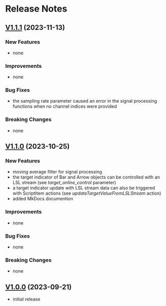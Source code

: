 # Release Notes

## [V1.1.1](https://github.com/neurofreiburg/yaga/releases/tag/v1.1.1) (2023-11-13)

### New Features

* none

### Improvements

* none

### Bug Fixes

* the sampling rate parameter caused an error in the signal processing functions when no channel indices were provided

### Breaking Changes

* none

## [V1.1.0](https://github.com/neurofreiburg/yaga/releases/tag/v1.1.0) (2023-10-25)

### New Features

* moving average filter for signal processing
* the target indicator of Bar and Arrow objects can be controlled with an LSL stream (see _target_online_control_ parameter)
* a target indicator update with LSL stream data can also be triggered with ScriptItem actions (see _updateTargetValueFromLSLStream_ action)
* added MkDocs documention 

### Improvements

* none

### Bug Fixes

* none

### Breaking Changes

* none

## [V1.0.0](https://github.com/neurofreiburg/yaga/releases/tag/v1.0.0) (2023-09-21)

* initial release
